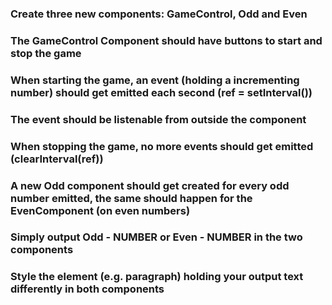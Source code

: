 ### Create three new components: GameControl, Odd and Even

### The GameControl Component should have buttons to start and stop the game

### When starting the game, an event (holding a incrementing number) should get emitted each second (ref = setInterval())

### The event should be listenable from outside the component

### When stopping the game, no more events should get emitted (clearInterval(ref))</li>

### A new Odd component should get created for every odd number emitted, the same should happen for the EvenComponent (on even numbers)

### Simply output Odd - NUMBER or Even - NUMBER in the two components

### Style the element (e.g. paragraph) holding your output text differently in both components
